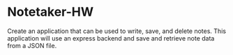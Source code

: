 # Notetaker-HW
Create an application that can be used to write, save, and delete notes. This application will use an express backend and save and retrieve note data from a JSON file.
